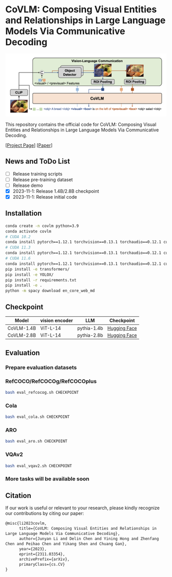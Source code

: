 # CoVLM: Composing Visual Entities and Relationships in Large Language Models Via Communicative Decoding

![1699293310655](image/README/1699293310655.png)

This repository contains the official code for CoVLM: Composing Visual Entities and Relationships in Large Language Models Via Communicative Decoding.

[[Project Page](https://vis-www.cs.umass.edu/CoVLM)] [[Paper](https://arxiv.org/abs/2311.03354)]

## News and ToDo List

* [ ] Release training scripts
* [ ] Release pre-training dataset
* [ ] Release demo
* [X] 2023-11-1: Release 1.4B/2.8B checkpoint
* [X] 2023-11-1: Release initial code

## Installation

```bash
conda create -n covlm python=3.9
conda activate covlm
# CUDA 10.2
conda install pytorch==1.12.1 torchvision==0.13.1 torchaudio==0.12.1 cudatoolkit=10.2 -c pytorch
# CUDA 11.3
conda install pytorch==1.12.1 torchvision==0.13.1 torchaudio==0.12.1 cudatoolkit=11.3 -c pytorch
# CUDA 11.6
conda install pytorch==1.12.1 torchvision==0.13.1 torchaudio==0.12.1 cudatoolkit=11.6 -c pytorch -c conda-forge
pip install -e transformers/
pip install -e YOLOX/
pip install -r requirements.txt
pip install -e .
python -m spacy download en_core_web_md
```

## Checkpoint

| Model      | vision encoder | LLM         | Checkpoint                                                                           |
| ---------- | -------------- | ----------- | ------------------------------------------------------------------------------------ |
| CoVLM-1.4B | ViT-L-14       | pythia-1.4b | [Hugging Face](https://huggingface.co/senfu/covlm-1.4b/resolve/main/checkpoint_18000.pt) |
| CoVLM-2.8B | ViT-L-14       | pythia-2.8b | [Hugging Face](https://huggingface.co/senfu/covlm-2.8b/resolve/main/checkpoint_15000.pt) |

## Evaluation

### Prepare evaluation datasets

### RefCOCO/RefCOCOg/RefCOCOplus

```bash
bash eval_refcocog.sh CHECKPOINT
```

### Cola

```bash
bash eval_cola.sh CHECKPOINT
```

### ARO

```bash
bash eval_aro.sh CHECKPOINT
```

### VQAv2

```bash
bash eval_vqav2.sh CHECKPOINT
```

### More tasks will be available soon

## Citation

If our work is useful or relevant to your research, please kindly recognize our contributions by citing our paper:

```
@misc{li2023covlm,
      title={CoVLM: Composing Visual Entities and Relationships in Large Language Models Via Communicative Decoding}, 
      author={Junyan Li and Delin Chen and Yining Hong and Zhenfang Chen and Peihao Chen and Yikang Shen and Chuang Gan},
      year={2023},
      eprint={2311.03354},
      archivePrefix={arXiv},
      primaryClass={cs.CV}
}
```
